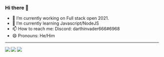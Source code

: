 ### Hi there 👋


<!--- **simonGreenwood/simonGreenwood** is a ✨ _special_ ✨ repository because its `README.md` (this file) appears on your GitHub profile.

Here are some ideas to get you started:-->
- 🔭 I’m currently working on Full stack open 2021. <br>
- 🌱 I’m currently learning Javascript/NodeJS <!--- - 👯 I’m looking to collaborate on React projects --><!--- - 🤔 I’m looking for help with becoming a Python master.  💬 Ask me about discord.py--><br>
- 📫 How to reach me: Discord: darthinvader666#6968 <br>
- 😄 Pronouns: He/Him<br> <!--- - ⚡ Fun fact: ... -->
<hr>
<img src="https://github-readme-streak-stats.herokuapp.com/?user=simonGreenwood&theme=nord" align="left"/>
<img src="https://github-readme-stats.vercel.app/api?username=simonGreenwood&show_icons=true&theme=nord" align="top"/>
<img src="https://github-readme-stats.vercel.app/api/top-langs/?username=simonGreenwood&show-icons=true&theme=nord" align="bottom right"/>
